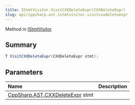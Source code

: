 ```yaml
---
title: IStmtVisitor.VisitCXXDeleteExpr(CXXDeleteExpr)
slug: api/cppsharp.ast.istmtvisitor.visitcxxdeleteexpr
---
```

Method in [IStmtVisitor](/api/cppsharp/ast/istmtvisitor)

## Summary



```csharp
T VisitCXXDeleteExpr(CXXDeleteExpr stmt);
```

## Parameters

|Name|Description|
|:---|:---|
|[CppSharp.AST.CXXDeleteExpr](/api/cppsharp/ast/cxxdeleteexpr) stmt||

